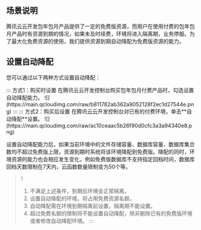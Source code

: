 ## 场景说明

腾讯云云开发包年包月产品提供了一定的免费版资源，而用户在使用付费的包年包月产品时有资源到期的情况，如果未及时续费，环境将进入隔离期，业务停服。为了最大化免费资源的使用，我们提供资源到期自动降配为免费版资源的能力。

## 设置自动降配

您可以通过以下两种方式设置自动降配：

<dx-tabs>
::: 方式1：购买时设置
在腾讯云云开发控制台购买包年包月付费产品时，勾选设置自动降配能力。
![](https://main.qcloudimg.com/raw/b811782ab362a9052128f2ec1d27544e.png)
:::
::: 方式2：购买后设置
在腾讯云云开发控制台对已有的付费环境，单击**自动降配**设置。
![](https://main.qcloudimg.com/raw/ac10ceaac5b26f90d0cfc3a3a94340e8.png)

设置自动降配能力后，如果当前环境中的文件存储容量、数据库容量、数据库集合数均不超过免费版上限，资源到期时系统将该环境降配到免费版。降配的同时，环境资源的能力也会相应发生变化，例如免费版数据库不支持指定回档时间，数据库回档天数限制在7天内，云函数数量限制变为50个等。

> !
> 1. 不满足上述条件，到期后环境会正常隔离。
> 2. 设置自动降配的环境，将占用免费资源名额。
> 3. 自动降配需在环境到期隔离前设置，隔离期不能设置。
> 4. 超过免费名额的限制将不能设置自动降配，除非删除已有的免费版环境或者修改自动降配环境。
:::
</dx-tabs>

